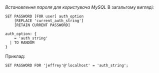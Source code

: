 *Встановлення пароля для користувача MySQL*
В загальгому вигляді:
```
SET PASSWORD [FOR user] auth_option
    [REPLACE 'current_auth_string']
    [RETAIN CURRENT PASSWORD]

auth_option: {
    = 'auth_string'
  | TO RANDOM
}
```
Приклад:
```
SET PASSWORD FOR 'jeffrey'@'localhost' = 'auth_string';
```
